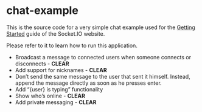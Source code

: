 # chat-example

This is the source code for a very simple chat example used for 
the [Getting Started](http://socket.io/get-started/chat/) guide 
of the Socket.IO website.

Please refer to it to learn how to run this application.

- Broadcast a message to connected users when someone connects or disconnects - **CLEAR** 
- Add support for nicknames - **CLEAR** 
- Don’t send the same message to the user that sent it himself. Instead, append the message directly as soon as he presses enter.
- Add “{user} is typing” functionality
- Show who’s online - **CLEAR**
- Add private messaging - **CLEAR**

